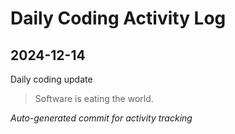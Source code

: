 # Daily Coding Activity Log

## 2024-12-14

Daily coding update

> Software is eating the world.

*Auto-generated commit for activity tracking*
